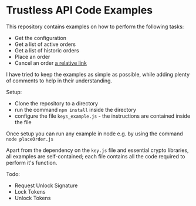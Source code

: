 # Trustless API Code Examples
This repository contains examples on how to perform the following tasks:

 - Get the configuration
 - Get a list of active orders
 - Get a list of historic orders
 - Place an order
 - Cancel an order
 [a relative link](examples/config.js)

I have tried to keep the examples as simple as possible, while adding plenty of comments to help in their understanding.

Setup:

 - Clone the repository to a directory
 - run the command `npm install` inside the directory
 - configure the file `keys_example.js` - the instructions are contained
   inside the file

Once setup you can run any example in node e.g. by using the command `node placeOrder.js`

Apart from the dependency on the `key.js` file and essential crypto libraries, all examples are self-contained; each file contains all the code required to perform it's function.

Todo:

 - Request Unlock Signature
 - Lock Tokens
 - Unlock Tokens
